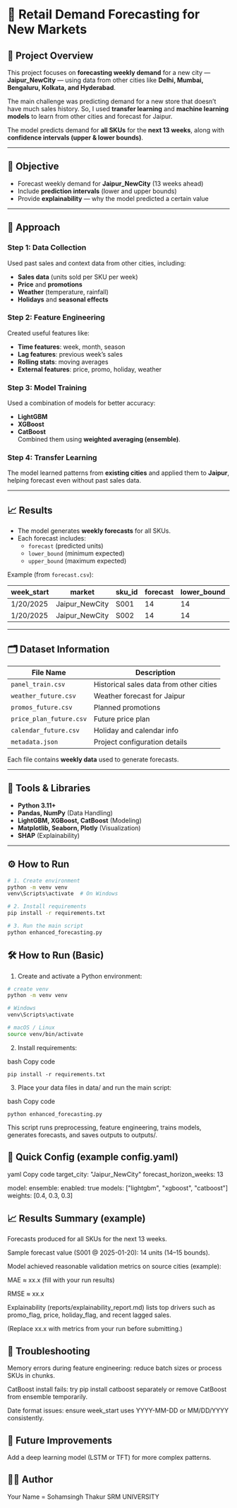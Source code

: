# 🛒 Retail Demand Forecasting for New Markets

## 📘 Project Overview  
This project focuses on **forecasting weekly demand** for a new city — **Jaipur_NewCity** — using data from other cities like **Delhi, Mumbai, Bengaluru, Kolkata, and Hyderabad**.  

The main challenge was predicting demand for a new store that doesn’t have much sales history. So, I used **transfer learning** and **machine learning models** to learn from other cities and forecast for Jaipur.

The model predicts demand for **all SKUs** for the **next 13 weeks**, along with **confidence intervals (upper & lower bounds)**.

---

## 🎯 Objective  
- Forecast weekly demand for **Jaipur_NewCity** (13 weeks ahead)  
- Include **prediction intervals** (lower and upper bounds)  
- Provide **explainability** — why the model predicted a certain value  

---

## 🧠 Approach  

### Step 1: Data Collection  
Used past sales and context data from other cities, including:  
- **Sales data** (units sold per SKU per week)  
- **Price** and **promotions**  
- **Weather** (temperature, rainfall)  
- **Holidays** and **seasonal effects**

### Step 2: Feature Engineering  
Created useful features like:  
- **Time features**: week, month, season  
- **Lag features**: previous week’s sales  
- **Rolling stats**: moving averages  
- **External features**: price, promo, holiday, weather  

### Step 3: Model Training  
Used a combination of models for better accuracy:  
- **LightGBM**  
- **XGBoost**  
- **CatBoost**  
Combined them using **weighted averaging (ensemble)**.  

### Step 4: Transfer Learning  
The model learned patterns from **existing cities** and applied them to **Jaipur**, helping forecast even without past sales data.  

---

## 📈 Results  

- The model generates **weekly forecasts** for all SKUs.  
- Each forecast includes:  
  - `forecast` (predicted units)  
  - `lower_bound` (minimum expected)  
  - `upper_bound` (maximum expected)  

Example (from `forecast.csv`):  

| week_start | market | sku_id | forecast | lower_bound | upper_bound |
|-------------|---------|--------|-----------|--------------|--------------|
| 1/20/2025 | Jaipur_NewCity | S001 | 14 | 14 | 15 |
| 1/20/2025 | Jaipur_NewCity | S002 | 14 | 14 | 15 |

---

## 🗂️ Dataset Information  

| File Name | Description |
|------------|--------------|
| `panel_train.csv` | Historical sales data from other cities |
| `weather_future.csv` | Weather forecast for Jaipur |
| `promos_future.csv` | Planned promotions |
| `price_plan_future.csv` | Future price plan |
| `calendar_future.csv` | Holiday and calendar info |
| `metadata.json` | Project configuration details |

Each file contains **weekly data** used to generate forecasts.

---

## 🧩 Tools & Libraries  
- **Python 3.11+**  
- **Pandas, NumPy** (Data Handling)  
- **LightGBM, XGBoost, CatBoost** (Modeling)  
- **Matplotlib, Seaborn, Plotly** (Visualization)  
- **SHAP** (Explainability)  

---

## ⚙️ How to Run  

```bash
# 1. Create environment
python -m venv venv
venv\Scripts\activate  # On Windows

# 2. Install requirements
pip install -r requirements.txt

# 3. Run the main script
python enhanced_forecasting.py
```
## 🛠️ How to Run (Basic)
1. Create and activate a Python environment:
```bash
# create venv
python -m venv venv

# Windows
venv\Scripts\activate

# macOS / Linux
source venv/bin/activate
```
2. Install requirements:

bash
Copy code
```
pip install -r requirements.txt
```
3. Place your data files in data/ and run the main script:

bash
Copy code
```
python enhanced_forecasting.py
```
This script runs preprocessing, feature engineering, trains models, generates forecasts, and saves outputs to outputs/.

## 🧾 Quick Config (example config.yaml)
yaml
Copy code
target_city: "Jaipur_NewCity"
forecast_horizon_weeks: 13

model:
  ensemble:
    enabled: true
    models: ["lightgbm", "xgboost", "catboost"]
    weights: [0.4, 0.3, 0.3]

    
 ## 📈 Results Summary (example)
Forecasts produced for all SKUs for the next 13 weeks.

Sample forecast value (S001 @ 2025-01-20): 14 units (14–15 bounds).

Model achieved reasonable validation metrics on source cities (example):

MAE ≈ xx.x (fill with your run results)

RMSE ≈ xx.x

Explainability (reports/explainability_report.md) lists top drivers such as promo_flag, price, holiday_flag, and recent lagged sales.

(Replace xx.x with metrics from your run before submitting.)

 ## 🧪 Troubleshooting
Memory errors during feature engineering: reduce batch sizes or process SKUs in chunks.

CatBoost install fails: try pip install catboost separately or remove CatBoost from ensemble temporarily.

Date format issues: ensure week_start uses YYYY-MM-DD or MM/DD/YYYY consistently.

## 🔭 Future Improvements
Add a deep learning model (LSTM or TFT) for more complex patterns.


## 🧑‍💻 Author
Your Name = Sohamsingh Thakur
SRM UNIVERSITY
